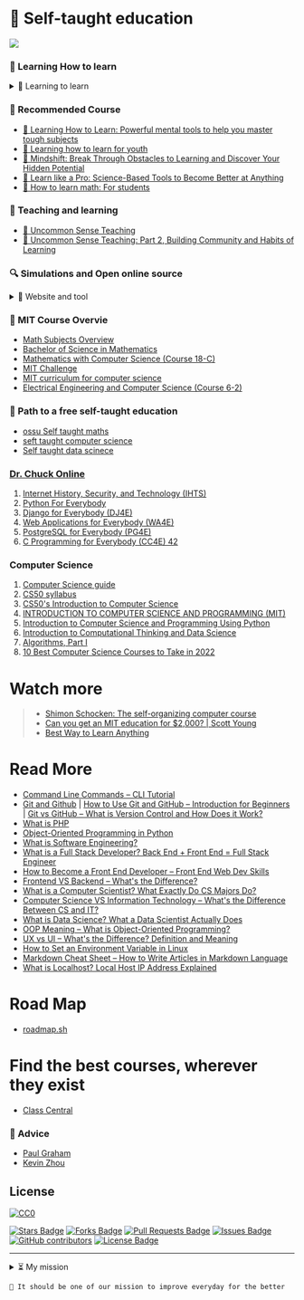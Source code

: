 #  🚀 Self-taught education
![](https://komarev.com/ghpvc/?username=Self-Taught&color=brightgreen&label=VISITORS)
###  🔎 Learning How to learn
<details>
  <summary> 🔑 Learning to learn</summary>
  <br/>
	
<!--START_SECTION:activity-->
🎥 Do 1% effort for 100 days - [Prof Ryan O'Donnell](https://www.youtube.com/watch?v=YFUIPg8P2sY&t=332s)
- [🎥 How to Get the Most Out of Studying](https://www.youtube.com/playlist?list=PL85708E6EA236E3DB)
- [🎥 Richard Hamming: "Learning to Learn"](https://www.youtube.com/playlist?list=PL2FF649D0C4407B30)
- [📄 How to Study Math](https://tutorial.math.lamar.edu/Extras/StudyMath/HowToStudyMath.aspx)
     * [📄 General Tips For Studying Mathematics](https://tutorial.math.lamar.edu/Extras/StudyMath/GeneralTips.aspx)
     * [📄 Taking Notes](https://tutorial.math.lamar.edu/Extras/StudyMath/TakingNotes.aspx)
     * [📄 Getting Help](https://tutorial.math.lamar.edu/Extras/StudyMath/GettingHelp.aspx)
     * [📄 Homework](https://tutorial.math.lamar.edu/Extras/StudyMath/Homework.aspx)
     * [📄 Problem Solving](https://tutorial.math.lamar.edu/Extras/StudyMath/ProblemSolving.aspx)
     * [📄 Studying For Exams](https://tutorial.math.lamar.edu/Extras/StudyMath/StudyForExam.aspx)
     * [📄 Taking An Exam](https://tutorial.math.lamar.edu/Extras/StudyMath/TakingExam.aspx)
     * 📄 [Learn From Your Errors](https://tutorial.math.lamar.edu/Extras/StudyMath/Errors.aspx)
- [📄 Feynman on teaching Physics South-American](http://calteches.library.caltech.edu/46/2/LatinAmerica.htm?fbclid=IwAR2HFl_FrR-9hbecND_2lbHd1O2uL8n2yO39pmC2VKLA1ORLEW-fd7-eyjk) 
- [🎥 You Can Learn Anything](https://www.youtube.com/watch?v=beSsSAUf-oc)
- [🎥 How to grow your brain](https://www.youtube.com/watch?v=GWSZ1DKjNzY)
- [🎥 The Growth Mindset](https://www.youtube.com/watch?v=wh0OS4MrN3E)
- [🎥 Developing Growth Mindset with Carol Dweck](https://www.youtube.com/watch?v=hiiEeMN7vbQ)
- [🎥 Learning how to learn | Barbara Oakley | TEDxOaklandUniversity](https://www.youtube.com/watch?v=O96fE1E-rf8)
- [🎥 The Power of Asking How | Olav Schewe | TEDxWCMephamHigh](https://www.youtube.com/watch?v=dpsr0SJ7jQI)
- [🎥 Learning how to learn for youth](https://www.youtube.com/playlist?list=PL9naDPbckPtDjtdJR3fA8K9OR_Dx14kMY)
- [🎥 Learning How to Learn: Powerful mental tools to help you master tough subjects](https://www.youtube.com/playlist?list=PL-9r0qXR0Kq1TA2W6SpKLYZTP-_xfbebw)
- [🎥 Learn like a pro: Science-Based Tools to Become Better at Anything](https://www.youtube.com/playlist?list=PLquUE84HehPSLPUTOZEOWCB2DAsjVsQjl)
- [🎥 How to Learn Spanish in a Month - Language Learning Documentary](https://www.youtube.com/watch?v=aZke6Va7kJU&t=157s)
- [🎥 How to Learn Math: For student](https://www.youtube.com/playlist?list=PLWM_YBhktZmyfVJKXSKSVnHrFvMpv-JIU)
<!--END_SECTION:activity-->
</details>
	
### 🚩 Recommended Course 
- [🔖 Learning How to Learn: Powerful mental tools to help you master tough subjects](https://www.coursera.org/learn/learning-how-to-learn) 
- [🔖 Learning how to learn for youth](https://www.coursera.org/learn/learning-how-to-learn-youth)  
- [🔖 Mindshift: Break Through Obstacles to Learning and Discover Your Hidden Potential](https://www.coursera.org/learn/mindshift)
- [🔖 Learn like a Pro: Science-Based Tools to Become Better at Anything](https://www.edx.org/course/llap?index=product&queryID=ec48b54cc22431a39eb1e7136358ec48&position=1)
- [🔖 How to learn math: For students](https://learning.edx.org/course/course-v1:StanfordOnline+GSE-YEDUC115-S+1T2020/home)

### 📑 Teaching and learning
- [🚩 Uncommon Sense Teaching](https://www.coursera.org/learn/uncommon-sense-teaching)
- [🚩 Uncommon Sense Teaching: Part 2, Building Community and Habits of Learning](https://www.coursera.org/learn/building-community-habits-of-learning)
### 🔍 Simulations and Open online source
<details>
  <summary> 🔧 Website and tool</summary>
  <br/>
    
<!--START_SECTION:activity-->
- [🌐 Phet Stimulation](https://phet.colorado.edu/en/simulations/filter?subjects=math&type=html,prototype)
- [🌐 Geogebra](https://www.geogebra.org/u/tontanhak97)
- [🌐 Khan Academy](https://www.khanacademy.org/teacher/dashboard)
- [🌐 OpenStax](https://openstax.org/subjects)
- [🌐 CK-12](https://www.ck12.org/my/dashboard-new/)
- [🌐 MIT OpenCourseWare](https://ocw.mit.edu/)
- [🌐 Better Explained](https://betterexplained.com/)
- [🌐 Youcubed](https://www.youcubed.org/)
- [🌐 Coursera](https://www.coursera.org/programs/placeholder-gzyqu?currentTab=CATALOG)
<!--END_SECTION:activity-->
</details>

### 🚩 MIT Course Overvie
- [Math Subjects Overview](https://math.mit.edu/academics/undergrad/subjects/)
- [Bachelor of Science in Mathematics](http://catalog.mit.edu/degree-charts/mathematics-course-18/#generalmathematicstext)
- [Mathematics with Computer Science (Course 18-C)](http://catalog.mit.edu/degree-charts/mathematics-computer-science-course-18-c/)
- [MIT Challenge](https://www.scotthyoung.com/blog/myprojects/mit-challenge-2/)
- [MIT curriculum for computer science](http://catalog.mit.edu/degree-charts/computer-science-engineering-course-6-3/)
- [Electrical Engineering and Computer Science (Course 6-2)](http://catalog.mit.edu/degree-charts/electrical-engineering-computer-science-course-6-2/)

### 🧮 Path to a free self-taught education
- [ossu Self taught maths](https://github.com/Tontan-Hak/self_taught_math)
- [seft taught computer science](https://github.com/Tontan-Hak/seft-taught-computer-science)
- [Self taught data scinece](https://github.com/Tontan-Hak/self-taught-data-science)
### [Dr. Chuck Online](https://online.dr-chuck.com/)
1. [Internet History, Security, and Technology (IHTS)](https://ihts.pr4e.com/lessons)
1. [Python For Everybody](https://www.py4e.com/lessons)
1. [Django for Everybody (DJ4E)](https://www.dj4e.com/lessons)
1. [Web Applications for Everybody (WA4E)](https://www.wa4e.com/lessons)
1. [PostgreSQL for Everybody (PG4E)](https://www.pg4e.com/lessons)
1. [C Programming for Everybody (CC4E) 42](https://www.cc4e.com/lessons)

### Computer Science
1. [Computer Science guide](https://drive.google.com/file/d/1ddRjY8pe8YwCW0CQ-zUGyGOfEOTDkomt/view?usp=sharing)
1. [CS50 syllabus](https://cs50.harvard.edu/college/2022/fall/syllabus/)
1. [CS50's Introduction to Computer Science](https://www.edx.org/course/introduction-computer-science-harvardx-cs50x)
1. [INTRODUCTION TO COMPUTER SCIENCE AND PROGRAMMING (MIT)](https://ocw.mit.edu/courses/6-00sc-introduction-to-computer-science-and-programming-spring-2011/pages/syllabus/)
1. [Introduction to Computer Science and Programming Using Python](https://www.edx.org/course/introduction-to-computer-science-and-programming-7)
1. [Introduction to Computational Thinking and Data Science](https://www.edx.org/course/introduction-to-computational-thinking-and-data-4)
1. [Algorithms, Part I](https://www.coursera.org/learn/algorithms-part1)
1. [10 Best Computer Science Courses to Take in 2022](https://www.freecodecamp.org/news/best-computer-science-courses/)
# Watch more
> * [Shimon Schocken: The self-organizing computer course](https://www.youtube.com/watch?v=iE7YRHxwoDs)
> * [Can you get an MIT education for $2,000? | Scott Young](https://www.youtube.com/watch?v=piSLobJfZ3c)
> * [Best Way to Learn Anything](https://www.youtube.com/watch?v=J2JGiJNUsD4)

# Read More
- [Command Line Commands – CLI Tutorial](https://www.freecodecamp.org/news/command-line-commands-cli-tutorial/)
- [Git and Github](https://www.freecodecamp.org/news/git-and-github-for-beginners/?fbclid=IwAR2Ja0fjNRBCqzqwybaaxEC1CEEkR4Su0ObCfrBIcnmGbFKr0gEh5VGCdO0) | [How to Use Git and GitHub – Introduction for Beginners](https://www.freecodecamp.org/news/introduction-to-git-and-github/?fbclid=IwAR09duTD5SNEiIMEiSuhuBbaM-O3UNmlGJFfoljwbbBXt-cc53sVSlyMo7E#why-should-you-learn-git-and-github) | [Git vs GitHub – What is Version Control and How Does it Work?](https://www.freecodecamp.org/news/git-and-github-overview/)
- [What is PHP](https://www.freecodecamp.org/news/what-is-php-write-your-first-php-program/?fbclid=IwAR3FovQJ4Sb_c7flCB_Kwt7JEw8WZG3WiRRA2N7LgDSI2UUTHF0l41xB8Oo)
- [Object-Oriented Programming in Python](https://www.freecodecamp.org/news/object-oriented-programming-in-python/?fbclid=IwAR2MOM6ydxFT-T18_v2pvgMYqGqPBcG9_G9p1veCYIzBlYdo8_N9K7vfTeA)
- [What is Software Engineering?](https://www.freecodecamp.org/news/what-is-software-engineering-how-to-become-a-software-engineer/)
- [What is a Full Stack Developer? Back End + Front End = Full Stack Engineer](https://www.freecodecamp.org/news/what-is-a-full-stack-developer-full-stack-engineer-guide/)
- [How to Become a Front End Developer – Front End Web Dev Skills](https://www.freecodecamp.org/news/how-to-become-a-frontend-developer/)
- [Frontend VS Backend – What's the Difference?](https://www.freecodecamp.org/news/frontend-vs-backend-whats-the-difference/)
- [What is a Computer Scientist? What Exactly Do CS Majors Do?](https://www.freecodecamp.org/news/what-is-a-computer-scientist-what-exactly-do-cs-majors-do/)
- [Computer Science VS Information Technology – What's the Difference Between CS and IT?](https://www.freecodecamp.org/news/computer-science-vs-information-technology-whats-the-difference/)
- [What is Data Science? What a Data Scientist Actually Does](https://www.freecodecamp.org/news/what-is-data-science-what-a-data-scientist-actually-does/)
- [OOP Meaning – What is Object-Oriented Programming?](https://www.freecodecamp.org/news/what-is-object-oriented-programming/?fbclid=IwAR3tqDDjc5HaAn1O149EEJcfbKntiX98XL6jB0qHgPPOJ7hhCmD524_jOnk)
- [UX vs UI – What's the Difference? Definition and Meaning](https://www.freecodecamp.org/news/ux-vs-ui-whats-the-difference-definition-and-meaning/?fbclid=IwAR3kbCHM9DPcNyF3WYkV-m9zHVuYZnhTooJpZzymqdQ-yUC437R2DmXdp0A)
- [How to Set an Environment Variable in Linux](https://www.freecodecamp.org/news/how-to-set-an-environment-variable-in-linux/)
- [Markdown Cheat Sheet – How to Write Articles in Markdown Language](https://www.freecodecamp.org/news/markdown-cheatsheet/?fbclid=IwAR1U4UKXTGJXTZajL9uhZhkLivLX2-dvB9Xa9ipSbcYIo9ncuFIpcU11f_E)
- [What is Localhost? Local Host IP Address Explained](https://www.freecodecamp.org/news/what-is-localhost/)

# Road Map
* [roadmap.sh](https://roadmap.sh/pdfs?fbclid=IwAR3xUciH9qbFMnbnOiyr60idmfiR0tMPNANZ1Q3ZuJLcoq-lL_mjbuHgcyc)

# Find the best courses, wherever they exist
- [Class Central](https://www.classcentral.com/)
### 📑 Advice
* [Paul Graham](http://paulgraham.com/)
* [Kevin Zhou](https://knzhou.github.io/?fbclid=IwAR3YuCDlUzAfwI3tEHD_TN0cv8BEGAHi0Nt9FWFiaENO8yQ0tXI8q4GM4UA)

## License   
[![CC0](https://licensebuttons.net/p/zero/1.0/88x31.png)](https://creativecommons.org/publicdomain/zero/1.0/)

<a href="https://github.com/Tontan-Hak/Self-Taught/stargazers"><img src="https://img.shields.io/github/stars/Tontan-Hak/Self-Taught" alt="Stars Badge"/></a>
<a href="https://github.com/Tontan-Hak/Self-Taught/network/members"><img src="https://img.shields.io/github/forks/Tontan-Hak/Self-Taught" alt="Forks Badge"/></a>
<a href="https://github.com/Tontan-Hak/Self-Taught/pulls"><img src="https://img.shields.io/github/issues-pr/Tontan-Hak/Self-Taught" alt="Pull Requests Badge"/></a>
<a href="https://github.com/Tontan-Hak/Self-Taught/issues"><img src="https://img.shields.io/github/issues/Tontan-Hak/Self-Taught" alt="Issues Badge"/></a>
<a href="https://github.com/Tontan-Hak/Self-Taught/graphs/contributors"><img alt="GitHub contributors" src="https://img.shields.io/github/contributors/Tontan-Hak/Self-Taught?color=2b9348"></a>
<a href="https://github.com/Tontan-Hak/Self-Taught/blob/main/license"><img src="https://img.shields.io/github/license/Tontan-Hak/Self-Taught?color=2b9348" alt="License Badge"/></a>

--- 
<details>
  <summary>⏳ My mission</summary>
  <br/>

<!--START_SECTION:activity-->
	I am happy when I can improve myself just 1% everyday
<!--END_SECTION:activity-->
</details>

	💪 It should be one of our mission to improve everyday for the better
